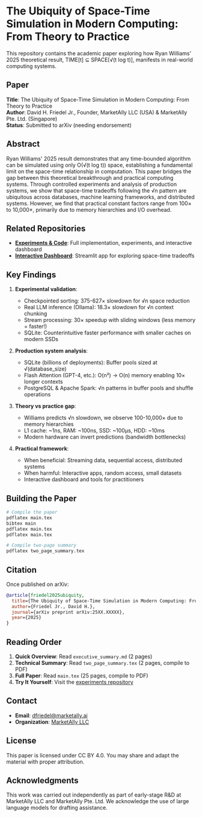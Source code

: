 # The Ubiquity of Space-Time Simulation in Modern Computing: From Theory to Practice

This repository contains the academic paper exploring how Ryan Williams' 2025 theoretical result, TIME[t] ⊆ SPACE[√(t log t)], manifests in real-world computing systems.

## Paper

**Title**: The Ubiquity of Space-Time Simulation in Modern Computing: From Theory to Practice  
**Author**: David H. Friedel Jr., Founder, MarketAlly LLC (USA) & MarketAlly Pte. Ltd. (Singapore)  
**Status**: Submitted to arXiv (needing endorsement)  



## Abstract

Ryan Williams' 2025 result demonstrates that any time-bounded algorithm can be simulated using only O(√(t log t)) space, establishing a fundamental limit on the space-time relationship in computation. This paper bridges the gap between this theoretical breakthrough and practical computing systems. Through controlled experiments and analysis of production systems, we show that space-time tradeoffs following the √n pattern are ubiquitous across databases, machine learning frameworks, and distributed systems. However, we find that practical constant factors range from 100× to 10,000×, primarily due to memory hierarchies and I/O overhead.

## Related Repositories

- **[Experiments & Code](https://github.com/sqrtspace/sqrtspace-experiments)**: Full implementation, experiments, and interactive dashboard
- **[Interactive Dashboard](https://github.com/sqrtspace/sqrtspace-experiments/tree/main/dashboard)**: Streamlit app for exploring space-time tradeoffs

## Key Findings

1. **Experimental validation**:
   - Checkpointed sorting: 375-627× slowdown for √n space reduction
   - Real LLM inference (Ollama): 18.3× slowdown for √n context chunking
   - Stream processing: 30× speedup with sliding windows (less memory = faster!)
   - SQLite: Counterintuitive faster performance with smaller caches on modern SSDs

2. **Production system analysis**:
   - SQLite (billions of deployments): Buffer pools sized at √(database_size)
   - Flash Attention (GPT-4, etc.): O(n²) → O(n) memory enabling 10× longer contexts
   - PostgreSQL & Apache Spark: √n patterns in buffer pools and shuffle operations

3. **Theory vs practice gap**:
   - Williams predicts √n slowdown, we observe 100-10,000× due to memory hierarchies
   - L1 cache: ~1ns, RAM: ~100ns, SSD: ~100μs, HDD: ~10ms
   - Modern hardware can invert predictions (bandwidth bottlenecks)

4. **Practical framework**:
   - When beneficial: Streaming data, sequential access, distributed systems
   - When harmful: Interactive apps, random access, small datasets
   - Interactive dashboard and tools for practitioners

## Building the Paper

```bash
# Compile the paper
pdflatex main.tex
bibtex main
pdflatex main.tex
pdflatex main.tex

# Compile two-page summary
pdflatex two_page_summary.tex
```

## Citation

Once published on arXiv:
```bibtex
@article{friedel2025ubiquity,
  title={The Ubiquity of Space-Time Simulation in Modern Computing: From Theory to Practice},
  author={Friedel Jr., David H.},
  journal={arXiv preprint arXiv:25XX.XXXXX},
  year={2025}
}
```

## Reading Order

1. **Quick Overview**: Read `executive_summary.md` (2 pages)
2. **Technical Summary**: Read `two_page_summary.tex` (2 pages, compile to PDF)
3. **Full Paper**: Read `main.tex` (25 pages, compile to PDF)
4. **Try It Yourself**: Visit the [experiments repository](https://github.com/sqrtspace/sqrtspace-experiments)

## Contact

- **Email**: dfriedel@marketally.ai
- **Organization**: [MarketAlly LLC](https://marketally.com)

## License

This paper is licensed under CC BY 4.0. You may share and adapt the material with proper attribution.

## Acknowledgments

This work was carried out independently as part of early-stage R&D at MarketAlly LLC and MarketAlly Pte. Ltd. We acknowledge the use of large language models for drafting assistance.